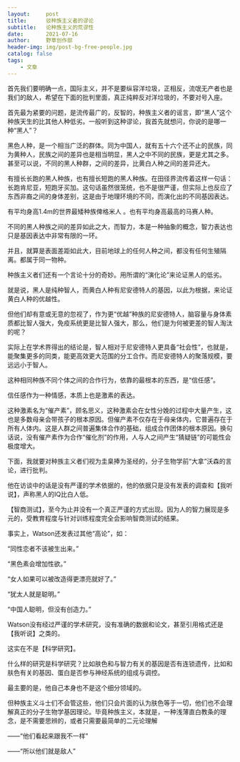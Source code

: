 ```yaml
---
layout:     post
title:      驳种族主义者的谬论
subtitle:   论种族主义的荒谬性
date:       2021-07-16
author:     野草创作部
header-img: img/post-bg-free-people.jpg
catalog: false
tags:
    - 文章
---
```


首先我们要明确一点，国际主义，并不是要纵容洋垃圾，正相反，流氓无产者也是我们的敌人，希望在下面的批判里面，真正纯粹反对洋垃圾的，不要对号入座。

首先最为紧要的问题，是流传最广的，反智的，种族主义者的谣言，即“黑人”这个种族天生的比其他人种低劣。一般听到这种谬论，我首先就想问，你说的是哪一种“黑人”？

黑色人种，是一个相当广泛的群体。同为中国人，就有五十六个还不止的民族，同为黄种人，民族之间的差异也是相当明显，黑人之中不同的民族，更是尤其之多。甚至可以说，不同的黑人种群，之间的差异，比黄白人种之间的差异还大。

有擅长长跑的黑人种族，也有擅长短跑的黑人种族。在田径界流传着这样一句话：长跑肯尼亚，短跑牙买加。这句话虽然很笼统，也不是很严谨，但实际上也反应了东西非裔之间的身体差别，这是由于地理环境的不同，而演化出的不同基因表达。

有平均身高1.4m的世界最矮种族俾格米人 。也有平均身高最高的马赛人种。

不同的黑人种族之间的差异如此之大，而智力，本是一种抽象的概念，智力表达也只是基因表达中非常有限的一环。

并且，就算是表面差距如此大，目前地球上的任何人种之间，都没有任何生殖隔离。都属于同一物种。

种族主义者们还有一个言论十分的奇妙。用所谓的“演化论”来论证黑人的低劣。

就是说，黑人是纯种智人，而黄白人种有尼安德特人的基因，以此为根据，来论证黄白人种的优越性。

但他们却有意或无意的忽视了，作为更“优越”种族的尼安德特人，脑容量与身体素质都比智人强大，免疫系统更是比智人强大，那么，他们是为何被更差的智人淘汰的呢？

实际上在学术界得出的结论是，智人相对于尼安德特人更具备“社会性”，也就是，能聚集更多的同类，能更高效更大范围的分工合作。而尼安德特人的聚落规模，要远远小于智人。

这种相同种族不同个体之间的合作行为，依靠的最根本的东西，是“信任感”。

信任感作为一种情感，本质上也是激素的表达。

这种激素名为“催产素”，顾名思义，这种激素会在女性分娩的过程中大量产生，这也是多数母亲会带孩子的根本原因。但催产素不仅存在于母亲体内，它普遍存在于所有人体内。这是人群之间普遍集体合作的基础，组成合作团体的根本原因。换句话说，没有催产素作为合作“催化剂”的作用，人与人之间产生“猜疑链”的可能性会极度增大。

下面，我就要对种族主义者们视为圭臬捧为圣经的，分子生物学前“大拿”沃森的言论，进行批判。

他在访谈中的话是没有严谨的学术依据的，他的依据只是没有发表的调查和【我听说】，声称黑人的IQ比白人低。

【智商测试】，至今为止并没有一个真正严谨的方式出现。因为人的智力展现是多元的，受教育程度与针对训练程度完全会影响智商测试的结果。

事实上，Watson还发表过其他“高论”，如：

“同性恋者不该被生出来。”

“黑色素会增加性欲。”

“女人如果可以被改造得更漂亮就好了。”

“犹太人就是聪明。”

“中国人聪明，但没有创造力。”

Watson没有经过严谨的学术研究，没有准确的数据和论文，甚至引用格式还是【我听说】之类的。

这实在不是【科学研究】。

什么样的研究是科学研究？比如肤色和与智力有关的基因是否有连锁遗传，比如和肤色有关的基因、蛋白是否参与神经系统的组成与调控。

最主要的是，他自己本身也不是这个细分领域的。

但种族主义斗士们不会管这些，他们只会片面的认为肤色等于一切，他们也不会理解真正的分子生物学基因理论。毕竟种族主义，本就是，一种浅薄直白教条的理念，是不需要思辨的，或者只需要最简单的二元论理解

——“他们看起来跟我不一样”

——“所以他们就是敌人”
